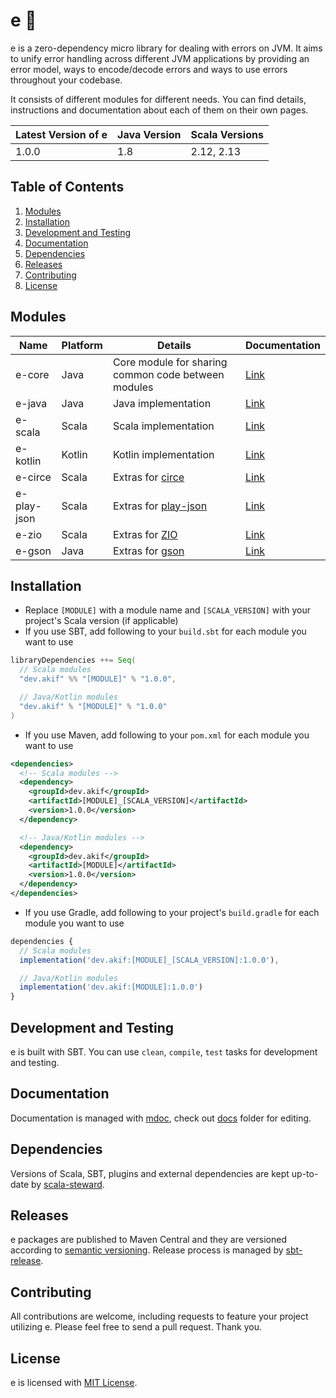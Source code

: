 
[//]: # "This file is generated by [mdoc](https://scalameta.org/mdoc). Do not edit it directly as it will be overwritten. Instead edit corresponding file in docs folder."

# e 🐞

e is a zero-dependency micro library for dealing with errors on JVM. It aims to unify error handling across different JVM applications by providing an error model, ways to encode/decode errors and ways to use errors throughout your codebase.

It consists of different modules for different needs. You can find details, instructions and documentation about each of them on their own pages.

| Latest Version of e | Java Version          | Scala Versions          |
| ------------------- | --------------------- | ----------------------- |
| 1.0.0           | 1.8        | 2.12, 2.13  |

## Table of Contents

1. [Modules](#modules)
2. [Installation](#installation)
3. [Development and Testing](#development-and-testing)
4. [Documentation](#documentation)
5. [Dependencies](#dependencies)
6. [Releases](#releases)
7. [Contributing](#contributing)
8. [License](#license)

## Modules

| Name        | Platform | Details                                                            | Documentation                 |
| ----------- | -------- | ------------------------------------------------------------------ | ----------------------------- |
| e-core      | Java     | Core module for sharing common code between modules                | [Link](e-core/README.md)      |
| e-java      | Java     | Java implementation                                                | [Link](e-java/README.md)      |
| e-scala     | Scala    | Scala implementation                                               | [Link](e-scala/README.md)     |
| e-kotlin    | Kotlin   | Kotlin implementation                                              | [Link](e-kotlin/README.md)    |
| e-circe     | Scala    | Extras for [circe](https://circe.github.io/circe)                  | [Link](e-circe/README.md)     |
| e-play-json | Scala    | Extras for [play-json](https://github.com/playframework/play-json) | [Link](e-play-json/README.md) |
| e-zio       | Scala    | Extras for [ZIO](https://zio.dev)                                  | [Link](e-zio/README.md)       |
| e-gson      | Java     | Extras for [gson](https://github.com/google/gson)                  | [Link](e-gson/README.md)      |

## Installation

* Replace `[MODULE]` with a module name and `[SCALA_VERSION]` with your project's Scala version (if applicable)
* If you use SBT, add following to your `build.sbt` for each module you want to use
```scala
libraryDependencies ++= Seq(
  // Scala modules
  "dev.akif" %% "[MODULE]" % "1.0.0",

  // Java/Kotlin modules
  "dev.akif" % "[MODULE]" % "1.0.0"
)
```
* If you use Maven, add following to your `pom.xml` for each module you want to use
```xml
<dependencies>
  <!-- Scala modules -->
  <dependency>
    <groupId>dev.akif</groupId>
    <artifactId>[MODULE]_[SCALA_VERSION]</artifactId>
    <version>1.0.0</version>
  </dependency>

  <!-- Java/Kotlin modules -->
  <dependency>
    <groupId>dev.akif</groupId>
    <artifactId>[MODULE]</artifactId>
    <version>1.0.0</version>
  </dependency>
</dependencies>
```
* If you use Gradle, add following to your project's `build.gradle` for each module you want to use

```javascript
dependencies {
  // Scala modules
  implementation('dev.akif:[MODULE]_[SCALA_VERSION]:1.0.0'),

  // Java/Kotlin modules
  implementation('dev.akif:[MODULE]:1.0.0')
}
```

## Development and Testing

e is built with SBT. You can use `clean`, `compile`, `test` tasks for development and testing.

## Documentation

Documentation is managed with [mdoc](https://scalameta.org/mdoc), check out [docs](docs) folder for editing.

## Dependencies

Versions of Scala, SBT, plugins and external dependencies are kept up-to-date by [scala-steward](https://github.com/fthomas/scala-steward).

## Releases

e packages are published to Maven Central and they are versioned according to [semantic versioning](https://semver.org). Release process is managed by [sbt-release](https://github.com/sbt/sbt-release). 

## Contributing

All contributions are welcome, including requests to feature your project utilizing e. Please feel free to send a pull request. Thank you.

## License

e is licensed with [MIT License](LICENSE.md).
